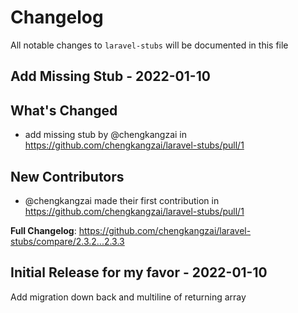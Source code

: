 # Changelog

All notable changes to `laravel-stubs` will be documented in this file

## Add Missing Stub  - 2022-01-10

## What's Changed

- add missing stub by @chengkangzai in https://github.com/chengkangzai/laravel-stubs/pull/1

## New Contributors

- @chengkangzai made their first contribution in https://github.com/chengkangzai/laravel-stubs/pull/1

**Full Changelog**: https://github.com/chengkangzai/laravel-stubs/compare/2.3.2...2.3.3

## Initial Release for my favor - 2022-01-10

Add migration down back and multiline of returning array
